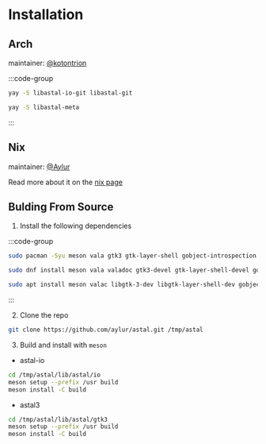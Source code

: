 # Installation

## Arch

maintainer: [@kotontrion](https://github.com/kotontrion)

:::code-group

```sh [Core Library]
yay -S libastal-io-git libastal-git
```

```sh [Every Library]
yay -S libastal-meta
```

:::

## Nix

maintainer: [@Aylur](https://github.com/Aylur)

Read more about it on the [nix page](./nix#astal)

## Bulding From Source

1. Install the following dependencies

:::code-group

```sh [<i class="devicon-archlinux-plain"></i> Arch]
sudo pacman -Syu meson vala gtk3 gtk-layer-shell gobject-introspection
```

```sh [<i class="devicon-fedora-plain"></i> Fedora]
sudo dnf install meson vala valadoc gtk3-devel gtk-layer-shell-devel gobject-introspection-devel
```

```sh [<i class="devicon-ubuntu-plain"></i> Ubuntu]
sudo apt install meson valac libgtk-3-dev libgtk-layer-shell-dev gobject-introspection libgirepository1.0-dev
```

:::

2. Clone the repo

```sh
git clone https://github.com/aylur/astal.git /tmp/astal
```

3. Build and install with `meson`

- astal-io

```sh
cd /tmp/astal/lib/astal/io
meson setup --prefix /usr build
meson install -C build
```

- astal3

```sh
cd /tmp/astal/lib/astal/gtk3
meson setup --prefix /usr build
meson install -C build
```
